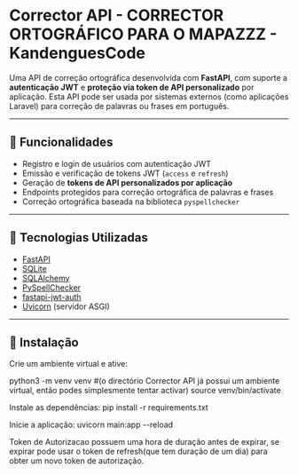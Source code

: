 # Corrector API - CORRECTOR ORTOGRÁFICO PARA O MAPAZZZ - KandenguesCode

Uma API de correção ortográfica desenvolvida com **FastAPI**, com suporte a **autenticação JWT** e **proteção via token de API personalizado** por aplicação. Esta API pode ser usada por sistemas externos (como aplicações Laravel) para correção de palavras ou frases em português.

---

## 🚀 Funcionalidades

- Registro e login de usuários com autenticação JWT
- Emissão e verificação de tokens JWT (`access` e `refresh`)
- Geração de **tokens de API personalizados por aplicação**
- Endpoints protegidos para correção ortográfica de palavras e frases
- Correção ortográfica baseada na biblioteca `pyspellchecker`

---

## 🧰 Tecnologias Utilizadas

- [FastAPI](https://fastapi.tiangolo.com/)
- [SQLite](https://www.sqlite.org/index.html)
- [SQLAlchemy](https://www.sqlalchemy.org/)
- [PySpellChecker](https://github.com/barrust/pyspellchecker)
- [fastapi-jwt-auth](https://github.com/IndominusByte/fastapi-jwt-auth)
- [Uvicorn](https://www.uvicorn.org/) (servidor ASGI)

---

## 🔧 Instalação

Crie um ambiente virtual e ative:

python3 -m venv venv #(o directório Corrector API já possui um ambiente virtual, então podes simplesmente tentar activar)
source venv/bin/activate

Instale as dependências:
pip install -r requirements.txt

Inicie a aplicação:
uvicorn main:app --reload

Token de Autorizacao possuem uma hora de duração antes de expirar, se expirar pode usar o token de refresh(que tem duração de um dia) para obter um novo token de autorização.